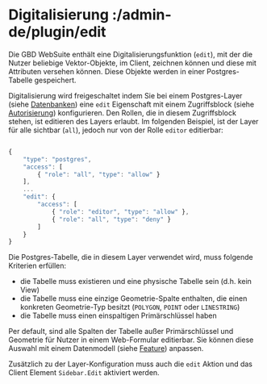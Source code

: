 # Digitalisierung :/admin-de/plugin/edit

Die GBD WebSuite enthält eine Digitalisierungsfunktion (``edit``), mit der die Nutzer beliebige Vektor-Objekte, im Client, zeichnen können und diese mit Attributen versehen können. Diese Objekte werden in einer Postgres-Tabelle gespeichert.

Digitalisierung wird freigeschaltet indem Sie bei einem Postgres-Layer (siehe [Datenbanken](/admin-de/config/datenbanken)) eine ``edit`` Eigenschaft mit einem Zugriffsblock (siehe [Autorisierung](/admin-de/config/autorisierung)) konfigurieren. Den Rollen, die in diesem Zugriffsblock stehen, ist editieren des Layers erlaubt. Im folgenden Beispiel, ist der Layer für alle sichtbar (``all``), jedoch nur von der Rolle ``editor`` editierbar:

```javascript

{
    "type": "postgres",
    "access": [
        { "role": "all", "type": "allow" }
    ],
    ...
    "edit": {
        "access": [
            { "role": "editor", "type": "allow" },
            { "role": "all", "type": "deny" }
        ]
    }
}
```

Die Postgres-Tabelle, die in diesem Layer verwendet wird, muss folgende Kriterien erfüllen:

- die Tabelle muss existieren und eine physische Tabelle sein (d.h. kein View)
- die Tabelle muss eine einzige Geometrie-Spalte enthalten, die einen konkreten Geometrie-Typ besitzt (``POLYGON``, ``POINT`` oder ``LINESTRING``)
- die Tabelle muss einen einspaltigen Primärschlüssel haben

Per default, sind alle Spalten der Tabelle außer Primärschlüssel und Geometrie für Nutzer in einem Web-Formular editierbar. Sie können diese Auswahl mit einem Datenmodell (siehe [Feature](/admin-de/config/feature)) anpassen.

Zusätzlich zu der Layer-Konfiguration muss auch die ``edit`` Aktion und das Client Element ``Sidebar.Edit`` aktiviert werden.
